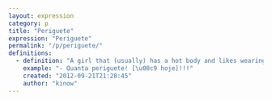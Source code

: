 ```yaml
---
layout: expression
category: p
title: "Periguete"
expression: "Periguete"
permalink: "/p/periguete/"
definitions:
  - definition: "A girl that (usually) has a hot body and likes wearing skimpy dresses (even when it is snowing). Their natural habitat is the outskirts of the city, though sometimes you can find them in the fancy neighborhoods too.\n\nFamous for going to many night clubs and liking to meet new guys, even taking the initiative to start talking and ask out a guy. Their preferred music style is [Funk], although sometimes they listen to Sertanejo, Samba and Pagode too.\n\nIt is a variation of \"perigosa\" (dangerous)."
    example: "- Quanta periguete! [\u00c9 hoje]!!!"
    created: "2012-09-21T21:28:45"
    author: "kinow"
---
```

